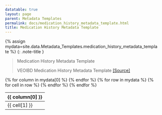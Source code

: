 ```yaml
---
datatable: true
layout: page
parent: Metadata Templates
permalink: docs/medication_history_metadata_template.html
title: Medication History Metadata Template
---
```


{% assign mydata=site.data.Metadata_Templates.medication_history_metadata_template %} 
{: .note-title } 
>Medication History Metadata Template
>
>VEOIBD Medication History Metadata Template [[Source]](https://docs.google.com/document/d/1yN6TlK2VGP-vKvW5E8wucLjKQq769xoz4QW5OjgR29k/edit#heading=h.agzpcnpjw4d9)
<table id="myTable" class="display" style="width:100%">
    <thead>
    {% for column in mydata[0] %}
        <th>{{ column[0] }}</th>
    {% endfor %}
    </thead>
    <tbody>
    {% for row in mydata %}
        <tr>
        {% for cell in row %}
            <td>{{ cell[1] }}</td>
        {% endfor %}
        </tr>
    {% endfor %}
    </tbody>
</table>

<script type="text/javascript">
  var pages = ['clinical_metadata_template', 'medication_history_metadata_template', 'scRNASeq_assay_metadata_template', 'biospecimen_metadata_template', 'ibd_history', 'participant_role', 'immunodeficiency', 'family_id', 'perianal_involvement', 'age_at_diagnosis', 'jewish_origin', 'site', 'local_id', 'ethnicity', 'individual_id', 'gi_phenotype', 'autoimmune', 'disease_activity_location', 'race', 'breastfed', 'gi_surgeries', 'external_share', 'participant_id', 'extraintestinal_manifestations', 'disease_activity_behavior', 'upper_disease_type', 'sex', 'growth_delay', 'consanguinity', 'sample_type', 'sample_id', 'sample_key', 'media', 'volume', 'project', 'type_key', 'collection_id', 'collection_age', 'sample_num', 'vial_label', 'specimen_area_biopsy', 'inflammation', 'collection_num', 'assay_metadata_synID', 'biospecimen_metadata_synID', 'metadata_type', 'data_level', 'specimen_modality', 'resource_type', 'cellranger_output_class', 'data_type', 'file_format', 'platform', 'scRNASeq_level_3_file_annotations_template', 'scRNASeq_level_1_file_annotations_template', 'metadata_file_annotations', 'data_code', 'i5_index', 'library_date', 'avg_reads_cell', 'sequencing_saturation', 'confident_transcriptome', 'estimated_cells', 'library_prep_method', 'digestion_cdna_date', 'genes_detected', 'Q30_read', 'confident_reads', 'confident_intergenic', 'gex_con_ng_uL', 'reads_mapped', 'total_reads', 'median_UMI_cell', 'fragment_size_bp', 'software_and_version', 'percent_cell_viability', 'Q30_bc', 'confident_exonic', 'confident_intronic', 'Q30_UMI', 'alignment_reference', 'i7_index', 'cell_count_1mL', 'reads_antisense', 'reads_in_cells', 'median_genes_cell', 'valid_bc', 'valid_UMI'];
  $('#myTable').DataTable({
    responsive: {
        details: {
            display: $.fn.dataTable.Responsive.display.modal( {
                header: function ( row ) {
                    var data = row.data();
                    return 'Details for '+data[0]+' ';
                }
            } ),
            renderer: $.fn.dataTable.Responsive.renderer.tableAll({
                tableClass: "table"
            })
        }
    },
   "deferRender": true,
   "columnDefs": [
      { 
         targets: 0,
         render : function(data, type, row, meta){
            if(type === 'display' & $.inArray( data, pages) != -1){
               return $('<a>')
                  .attr('href',row[7]+'/'+data)
                  .text(data)
                  .wrap('<div></div>')
                  .parent()
                  .html();} 
             else {
               return data;
            }
         }
      },
      {
        targets: [6,7],
          render : function(data, type, row, meta){
         if(type === 'display' & data != 'Sage Bionetworks'){
            return $('<a>')
               .attr('href', data)
               .text(data)
               .wrap('<div></div>')
               .parent()
               .html();} 
         if(type === 'display' & data == 'Sage Bionetworks'){
             return $('<a>')
                .attr('href', 'https://sagebionetworks.org/')
                .text(data)
                .wrap('<div></div>')
                .parent()
                .html();
         
         } else {
            return data;
         }
      }
   }
   ]
});
</script>